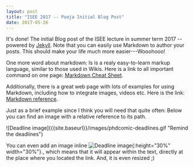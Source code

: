 ```yaml
---
layout: post
title: "ISEE 2017 -- Pooja Initial Blog Post"
date: 2017-05-26
---
```


It's done! The initial Blog post of the ISEE lecture in summer term 2017 -- powered by [Jekyll](http://jekyllrb.com).
Note that you can easily use Markdown to author your posts. This should make your life much more easier---Wooohooo!

One more word about markdown: Is is a realy easy-to-learn markup language, similar to those used in Wikis.
Here is a link to all important command on one page: [Markdown Cheat Sheet](http://packetlife.net/media/library/16/Markdown.pdf).

Additionally, there is a great web page with lots of examples for using Markdown, including how to integrate images, videos etc.
Here is the link: [Markdown reference](https://github.com/adam-p/markdown-here/wiki/Markdown-Cheatsheet).

Just as a brief example since I think you will need that quite often: Below you can find an image with a relative reference to its path.

<span align="center">
![Deadline image]({{site.baseurl}}/images/phdcomic-deadlines.gif "Remind the deadlines")
</span>

You can even add an image inline ![Deadline image]({{site.baseurl}}/images/blob.png "Beware of the Blob"){:height="30%" width="30%"}., which means that it will appear within the text, directly at the place where you located the link. And, it is even resized ;)
